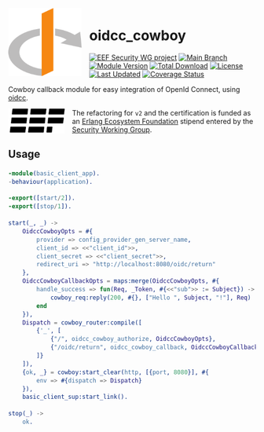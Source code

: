 <img align="left" src="https://raw.githubusercontent.com/Erlang-Openid/oidcc_cowboy/main/assets/logo.svg" width="150px" style="margin-right: 15px">

# oidcc_cowboy

[![EEF Security WG project](https://img.shields.io/badge/EEF-Security-black)](https://github.com/erlef/security-wg)
[![Main Branch](https://github.com/Erlang-Openid/oidcc_cowboy/actions/workflows/branch_main.yml/badge.svg?branch=main)](https://github.com/Erlang-Openid/oidcc_cowboy/actions/workflows/branch_main.yml)
[![Module Version](https://img.shields.io/hexpm/v/oidcc_cowboy.svg)](https://hex.pm/packages/oidcc_cowboy)
[![Total Download](https://img.shields.io/hexpm/dt/oidcc_cowboy.svg)](https://hex.pm/packages/oidcc_cowboy)
[![License](https://img.shields.io/hexpm/l/oidcc_cowboy.svg)](https://github.com/Erlang-Openid/oidcc_cowboy/blob/main/LICENSE)
[![Last Updated](https://img.shields.io/github/last-commit/Erlang-Openid/oidcc_cowboy.svg)](https://github.com/Erlang-Openid/oidcc_cowboy/commits/master)
[![Coverage Status](https://coveralls.io/repos/github/Erlang-Openid/oidcc_cowboy/badge.svg?branch=main)](https://coveralls.io/github/Erlang-Openid/oidcc_cowboy?branch=main)

Cowboy callback module for easy integration of OpenId Connect, using [oidcc](https://github.com/erlef/oidcc).

<!-- TODO: Uncomment after certification -->
<!--
OpenID Certified by Jonatan Männchen at the Erlang Ecosystem Foundation for the
basic and configuration profile of the OpenID Connect protocol. For details,
check the [Conformance Documentation](https://github.com/erlef/oidcc/blob/main/conformance/HOWTO.md).

![OpenID Connect Certified Logo](https://raw.githubusercontent.com/Erlang-Openid/oidcc_cowboy/main/assets/certified.svg)
-->

<picture style="margin-right: 15px; float: left">
  <source media="(prefers-color-scheme: dark)" srcset="https://raw.githubusercontent.com/Erlang-Openid/oidcc_cowboy/main/assets/erlef-logo-dark.svg" width="115px" align="left">
  <source media="(prefers-color-scheme: light)" srcset="https://raw.githubusercontent.com/Erlang-Openid/oidcc_cowboy/main/assets/erlef-logo-light.svg" width="115px" align="left">
  <img alt="Erlang Ecosystem Foundation Logo" src="https://raw.githubusercontent.com/Erlang-Openid/oidcc_cowboy/main/assets/erlef-logo-light.svg" width="115px" align="left">
</picture>

The refactoring for `v2` and the certification is funded as an
[Erlang Ecosystem Foundation](https://erlef.org/) stipend entered by the
[Security Working Group](https://erlef.org/wg/security).

## Usage

```erlang
-module(basic_client_app).
-behaviour(application).

-export([start/2]).
-export([stop/1]).

start(_, _) ->
    OidccCowboyOpts = #{
        provider => config_provider_gen_server_name,
        client_id => <<"client_id">>,
        client_secret => <<"client_secret">>,
        redirect_uri => "http://localhost:8080/oidc/return"
    },
    OidccCowboyCallbackOpts = maps:merge(OidccCowboyOpts, #{
        handle_success => fun(Req, _Token, #{<<"sub">> := Subject}) ->
            cowboy_req:reply(200, #{}, ["Hello ", Subject, "!"], Req)
        end
    }),
    Dispatch = cowboy_router:compile([
        {'_', [
            {"/", oidcc_cowboy_authorize, OidccCowboyOpts},
            {"/oidc/return", oidcc_cowboy_callback, OidccCowboyCallbackOpts}
        ]}
    ]),
    {ok, _} = cowboy:start_clear(http, [{port, 8080}], #{
        env => #{dispatch => Dispatch}
    }),
    basic_client_sup:start_link().

stop(_) ->
    ok.
```